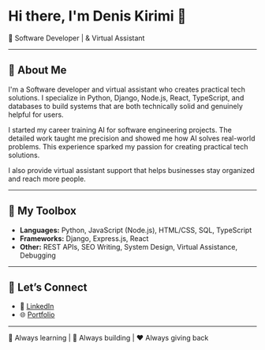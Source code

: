 # Hi there, I'm Denis Kirimi 👋  
🚀 Software Developer | & Virtual Assistant

---

## 🌟 About Me

I'm a Software developer and virtual assistant who creates practical tech solutions. I specialize in Python, Django, Node.js, React, TypeScript, and databases to build systems that are both technically solid and genuinely helpful for users.

I started my career training AI for software engineering projects. The detailed work taught me precision and showed me how AI solves real-world problems. This experience sparked my passion for creating practical tech solutions.

I also provide virtual assistant support that helps businesses stay organized and reach more people.

---



## 🧰 My Toolbox

- **Languages:** Python, JavaScript (Node.js), HTML/CSS, SQL, TypeScript
- **Frameworks:** Django, Express.js, React
- **Other:** REST APIs, SEO Writing, System Design, Virtual Assistance, Debugging

---


## 🤝 Let’s Connect

- 💼 [LinkedIn](https://www.linkedin.com/in/denis-kirimi/)
- 🌐 [Portfolio](https://denis-kirimi.vercel.app/)

---

🌱 Always learning | 🚀 Always building | ❤️ Always giving back
